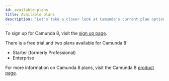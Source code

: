 ```yaml
---
id: available-plans
title: Available plans
description: "Let's take a closer look at Camunda's current plan options."
---
```


To sign up for Camunda 8, visit the [sign up page](https://signup.camunda.com/accounts?utm_source=docs.camunda.io&utm_medium=referral).

There is a free trial and two plans available for Camunda 8:

- Starter (formerly Professional)
- Enterprise

For more information on Camunda 8 plans, visit the Camunda 8 [product page](https://camunda.com/products/cloud/).
